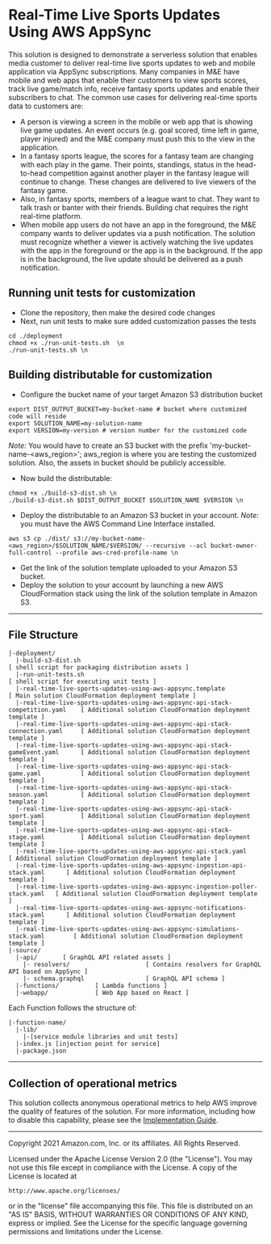 # Real-Time Live Sports Updates Using AWS AppSync
This solution is designed to demonstrate a serverless solution that enables media customer to deliver real-time live sports updates to web and mobile application via AppSync subscriptions.
Many companies in M&E have mobile and web apps that enable their customers to view sports scores, track live game/match info, receive fantasy sports updates and enable their subscribers to chat.
The common use cases for delivering real-time sports data to customers are:
-	A person is viewing a screen in the mobile or web app that is showing live game updates. An event occurs (e.g. goal scored, time left in game, player injured) and the M&E company must push this to the view in the application.
-	In a fantasy sports league, the scores for a fantasy team are changing with each play in the game. Their points, standings, status in the head-to-head competition against another player in the fantasy league will continue to change. These changes are delivered to live viewers of the fantasy game.
-	Also, in fantasy sports, members of a league want to chat. They want to talk trash or banter with their friends. Building chat requires the right real-time platform.
-	When mobile app users do not have an app in the foreground, the M&E company wants to deliver updates via a push notification. The solution must recognize whether a viewer is actively watching the live updates with the app in the foreground or the app is in the background. If the app is in the background, the live update should be delivered as a push notification.


## Running unit tests for customization
* Clone the repository, then make the desired code changes
* Next, run unit tests to make sure added customization passes the tests
```
cd ./deployment
chmod +x ./run-unit-tests.sh  \n
./run-unit-tests.sh \n
```

## Building distributable for customization
* Configure the bucket name of your target Amazon S3 distribution bucket
```
export DIST_OUTPUT_BUCKET=my-bucket-name # bucket where customized code will reside
export SOLUTION_NAME=my-solution-name
export VERSION=my-version # version number for the customized code
```
_Note:_ You would have to create an S3 bucket with the prefix 'my-bucket-name-<aws_region>'; aws_region is where you are testing the customized solution. Also, the assets in bucket should be publicly accessible.

* Now build the distributable:
```
chmod +x ./build-s3-dist.sh \n
./build-s3-dist.sh $DIST_OUTPUT_BUCKET $SOLUTION_NAME $VERSION \n
```

* Deploy the distributable to an Amazon S3 bucket in your account. _Note:_ you must have the AWS Command Line Interface installed.
```
aws s3 cp ./dist/ s3://my-bucket-name-<aws_region>/$SOLUTION_NAME/$VERSION/ --recursive --acl bucket-owner-full-control --profile aws-cred-profile-name \n
```

* Get the link of the solution template uploaded to your Amazon S3 bucket.
* Deploy the solution to your account by launching a new AWS CloudFormation stack using the link of the solution template in Amazon S3.

*** 

## File Structure

```
|-deployment/
  |-build-s3-dist.sh                                                              [ shell script for packaging distribution assets ]
  |-run-unit-tests.sh                                                             [ shell script for executing unit tests ]
  |-real-time-live-sports-updates-using-aws-appsync.template                      [ Main solution CloudFormation deployment template ]
  |-real-time-live-sports-updates-using-aws-appsync-api-stack-competition.yaml    [ Additional solution CloudFormation deployment template ]
  |-real-time-live-sports-updates-using-aws-appsync-api-stack-connection.yaml     [ Additional solution CloudFormation deployment template ]
  |-real-time-live-sports-updates-using-aws-appsync-api-stack-gameEvent.yaml      [ Additional solution CloudFormation deployment template ]
  |-real-time-live-sports-updates-using-aws-appsync-api-stack-game.yaml           [ Additional solution CloudFormation deployment template ]
  |-real-time-live-sports-updates-using-aws-appsync-api-stack-season.yaml         [ Additional solution CloudFormation deployment template ]
  |-real-time-live-sports-updates-using-aws-appsync-api-stack-sport.yaml          [ Additional solution CloudFormation deployment template ]
  |-real-time-live-sports-updates-using-aws-appsync-api-stack-stage.yaml          [ Additional solution CloudFormation deployment template ]
  |-real-time-live-sports-updates-using-aws-appsync-api-stack.yaml                [ Additional solution CloudFormation deployment template ]
  |-real-time-live-sports-updates-using-aws-appsync-ingestion-api-stack.yaml      [ Additional solution CloudFormation deployment template ]
  |-real-time-live-sports-updates-using-aws-appsync-ingestion-poller-stack.yaml   [ Additional solution CloudFormation deployment template ]
  |-real-time-live-sports-updates-using-aws-appsync-notifications-stack.yaml      [ Additional solution CloudFormation deployment template ]
  |-real-time-live-sports-updates-using-aws-appsync-simulations-stack.yaml        [ Additional solution CloudFormation deployment template ]
|-source/
  |-api/       [ GraphQL API related assets ]
    |- resolvers/                     [ Contains resolvers for GraphQL API based on AppSync ]
    |- schema.graphql                 [ GraphQL API schema ]
  |-functions/          [ Lambda functions ]
  |-webapp/             [ Web App based on React ]

```

Each Function follows the structure of:

```
|-function-name/
  |-lib/
    |-[service module libraries and unit tests]
  |-index.js [injection point for service]
  |-package.json
```

***

## Collection of operational metrics
This solution collects anonymous operational metrics to help AWS improve the quality of features of the solution. For more information, including how to disable this capability, please see the [Implementation Guide](https://docs.aws.amazon.com/solutions/latest/real-time-live-sports-updates-using-aws-appsync/appendix-h.html).

***

Copyright 2021 Amazon.com, Inc. or its affiliates. All Rights Reserved.

Licensed under the Apache License Version 2.0 (the "License"). You may not use this file except in compliance with the License. A copy of the License is located at

    http://www.apache.org/licenses/

or in the "license" file accompanying this file. This file is distributed on an "AS IS" BASIS, WITHOUT WARRANTIES OR CONDITIONS OF ANY KIND, express or implied. See the License for the specific language governing permissions and limitations under the License.
